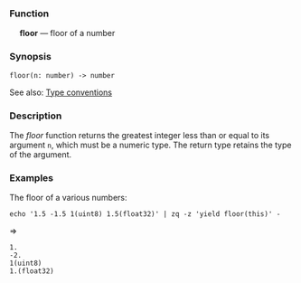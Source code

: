 ### Function

&emsp; **floor** &mdash; floor of a number

### Synopsis

```
floor(n: number) -> number
```
See also: [Type conventions](../conventions.md)

### Description

The _floor_ function returns the greatest integer less than or equal to its argument `n`,
which must be a numeric type.  The return type retains the type of the argument.

### Examples

The floor of a various numbers:
```mdtest-command
echo '1.5 -1.5 1(uint8) 1.5(float32)' | zq -z 'yield floor(this)' -
```
=>
```mdtest-output
1.
-2.
1(uint8)
1.(float32)
```
